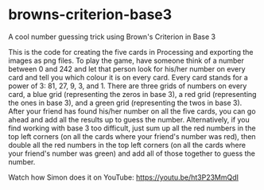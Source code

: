 # browns-criterion-base3
A cool number guessing trick using Brown's Criterion in Base 3

This is the code for creating the five cards in Processing and exporting the images as png files. 
To play the game, have someone think of a number between 0 and 242 and let that person look 
for his/her number on every card and tell you which colour it is on every card. Every card stands 
for a power of 3: 81, 27, 9, 3, and 1. There are three grids of numbers on every card, 
a blue grid (representing the zeros in base 3), a red grid (representing the ones in base 3), 
and a green grid (representing the twos in base 3). After your friend has found his/her number on all the five cards, 
you can go ahead and add all the results up to guess the number. Alternatively, if you find working with base 3 too difficult, 
just sum up all the red numbers in the top left corners (on all the cards where your friend's number was red), 
then double all the red numbers in the top left corners (on all the cards where your friend's number was green) 
and add all of those together to guess the number.

Watch how Simon does it on YouTube:
https://youtu.be/ht3P23MmQdI
